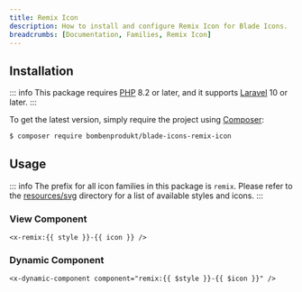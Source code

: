 ```yaml
---
title: Remix Icon
description: How to install and configure Remix Icon for Blade Icons.
breadcrumbs: [Documentation, Families, Remix Icon]
---
```


## Installation

::: info
This package requires [PHP](https://www.php.net/) 8.2 or later, and it supports [Laravel](https://laravel.com/) 10 or later.
:::

To get the latest version, simply require the project using [Composer](https://getcomposer.org/):

```bash
$ composer require bombenprodukt/blade-icons-remix-icon
```

## Usage

::: info
The prefix for all icon families in this package is `remix`. Please refer to the [resources/svg](https://github.com/faustbrian/blade-icons-remix-icon/tree/main/resources/svg) directory for a list of available styles and icons.
:::

### View Component

```blade
<x-remix:{{ style }}-{{ icon }} />
```

### Dynamic Component

```blade
<x-dynamic-component component="remix:{{ $style }}-{{ $icon }}" />
```
